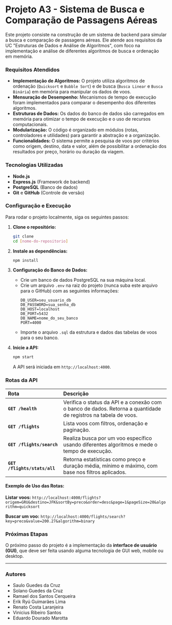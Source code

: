 # Projeto A3 - Sistema de Busca e Comparação de Passagens Aéreas

Este projeto consiste na construção de um sistema de backend para simular a busca e comparação de passagens aéreas. Ele atende aos requisitos da UC "Estruturas de Dados e Análise de Algoritmos", com foco na implementação e análise de diferentes algoritmos de busca e ordenação em memória.

### Requisitos Atendidos

* **Implementação de Algoritmos:** O projeto utiliza algoritmos de ordenação (`Quicksort` e `Bubble Sort`) e de busca (`Busca Linear` e `Busca Binária`) em memória para manipular os dados de voos.
* **Mensuração de Desempenho:** Mecanismos de tempo de execução foram implementados para comparar o desempenho dos diferentes algoritmos.
* **Estruturas de Dados:** Os dados do banco de dados são carregados em memória para otimizar o tempo de execução e o uso de recursos computacionais.
* **Modularização:** O código é organizado em módulos (rotas, controladores e utilidades) para garantir a abstração e a organização.
* **Funcionalidades:** O sistema permite a pesquisa de voos por critérios como origem, destino, data e valor, além de possibilitar a ordenação dos resultados por preço, horário ou duração da viagem.

### Tecnologias Utilizadas

* **Node.js**
* **Express.js** (Framework de backend)
* **PostgreSQL** (Banco de dados)
* **Git** e **GitHub** (Controle de versão)

### Configuração e Execução

Para rodar o projeto localmente, siga os seguintes passos:

1.  **Clone o repositório:**
    ```bash
    git clone
    cd [nome-do-repositorio]
    ```

2.  **Instale as dependências:**
    ```bash
    npm install
    ```

3.  **Configuração do Banco de Dados:**
    * Crie um banco de dados PostgreSQL na sua máquina local.
    * Crie um arquivo `.env` na raiz do projeto (nunca suba este arquivo para o GitHub) com as seguintes informações:
        ```env
        DB_USER=seu_usuario_db
        DB_PASSWORD=sua_senha_db
        DB_HOST=localhost
        DB_PORT=5432
        DB_NAME=nome_do_seu_banco
        PORT=4000
        ```
    * Importe o arquivo `.sql` da estrutura e dados das tabelas de voos para o seu banco.

4.  **Inicie a API:**
    ```bash
    npm start
    ```
    A API será iniciada em `http://localhost:4000`.

### Rotas da API

| Rota | Descrição |
| :--- | :--- |
| **`GET /health`** | Verifica o status da API e a conexão com o banco de dados. Retorna a quantidade de registros na tabela de voos. |
| **`GET /flights`** | Lista voos com filtros, ordenação e paginação. |
| **`GET /flights/search`** | Realiza busca por um voo específico usando diferentes algoritmos e mede o tempo de execução. |
| **`GET /flights/stats/all`** | Retorna estatísticas como preço e duração média, mínimo e máximo, com base nos filtros aplicados. |

#### Exemplo de Uso das Rotas:

**Listar voos:**
`http://localhost:4000/flights?origem=GRU&destino=JFK&sortBy=preco&order=desc&page=1&pageSize=20&algorithm=quicksort`

**Buscar um voo:**
`http://localhost:4000/flights/search?key=preco&value=200.27&algorithm=binary`

### Próximas Etapas

O próximo passo do projeto é a implementação da **interface de usuário (GUI)**, que deve ser feita usando alguma tecnologia de GUI web, mobile ou desktop.

---

### Autores

* Saulo Guedes da Cruz
* Solano Guedes da Cruz
* Ramael dos Santos Cerqueira
* Erik Ryú Guimarães Lima
* Renato Costa Laranjeira
* Vinicius Ribeiro Santos
* Eduardo Dourado Marotta
